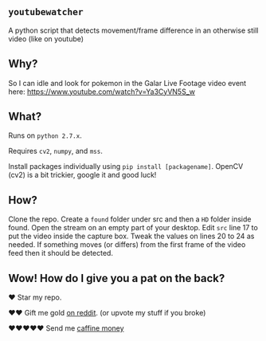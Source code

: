 ## `youtubewatcher`

A python script that detects movement/frame difference in an otherwise still video (like on youtube)

## Why? 
So I can idle and look for pokemon in the Galar Live Footage video event here: https://www.youtube.com/watch?v=Ya3CyVN5S_w

## What?
Runs on `python 2.7.x`.

Requires `cv2`, `numpy`, and `mss`.

Install packages individually using `pip install [packagename]`.
OpenCV (cv2) is a bit trickier, google it and good luck!

## How?
Clone the repo.
Create a `found` folder under src and then a `HD` folder inside found.
Open the stream on an empty part of your desktop.
Edit `src` line 17 to put the video inside the capture box.
Tweak the values on lines 20 to 24 as needed.
If something moves (or differs) from the first frame of the video feed then it should be detected.

## Wow! How do I give you a pat on the back?
♥ Star my repo. 

♥♥ Gift me gold [on reddit](https://www.reddit.com/user/thelunararmy). (or upvote my stuff if you broke)

♥♥♥♥♥ Send me [caffine money](https://www.paypal.com/paypalme2/tlafreelance)
